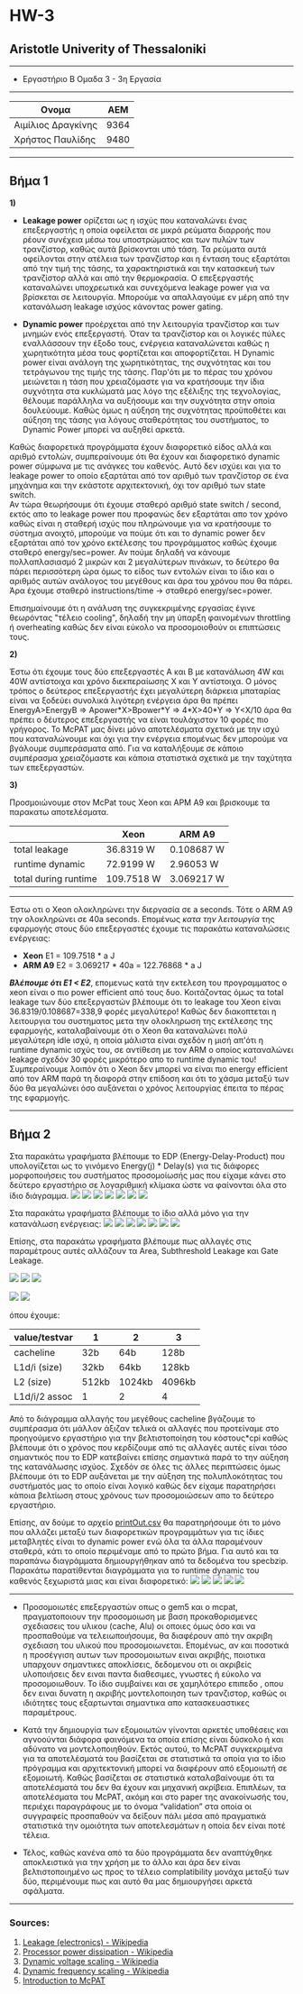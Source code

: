 # HW-3
## Aristotle Univerity of Thessaloniki

---
* Εργαστήριο Β Ομαδα 3 - 3η Εργασία

---
| **Ονομα**       | ΑΕΜ          |
| --- | -------------- |
| Αιμίλιος Δραγκίνης | 9364 |
| Χρήστος Παυλίδης | 9480 |

---
## Βήμα 1
**1)**



* **Leakage power** ορίζεται ως η ισχύς που καταναλώνει ένας επεξεργαστής η οποία οφείλεται σε
μικρά ρεύματα διαρροής που ρέουν συνέχεια μέσω του υποστρώματος και των πυλών των τρανζίστορ,
καθώς αυτά βρίσκονται υπό τάση. Τα ρεύματα αυτά οφείλονται στην ατέλεια των τρανζίστορ και η ένταση
τους εξαρτάται από την τιμή της τάσης, τα χαρακτηριστικά και την κατασκευή των τρανζίστορ
αλλά και από την θερμοκρασία. O επεξεργαστής καταναλώνει υποχρεωτικά και συνεχόμενα leakage power για να βρίσκεται σε λειτουργία.
Μπορούμε να απαλλαγούμε εν μέρη από την κατανάλωση leakage ισχύος κάνοντας power gating.

* **Dynamic power** προέρχεται από την λειτουργία τρανζίστορ και των μνημών ενός επεξεργαστή. Όταν τα τρανζίστορ
και οι λογικές πύλες εναλλάσσουν την έξοδο τους, ενέργεια καταναλώνεται καθώς η χωρητικότητα
μέσα τους φορτίζεται και αποφορτίζεται. Η Dynamic power είναι ανάλογη της χωρητικότητας,
της συχνότητας και του τετράγωνου της τιμής της τάσης. 
Παρ'ότι με το πέρας του χρόνου μειώνεται η τάση που χρειαζόμαστε για να κρατήσουμε την ίδια συχνότητα
στα κυκλώματά μας λόγο της εξέλιξης της τεχνολογίας, θέλουμε παράλληλα να αυξήσουμε και την συχνότητα στην οποία δουλεύουμε.
Καθώς όμως η αύξηση της συχνότητας προϋποθέτει και αύξηση της τάσης για λόγους σταθερότητας
του συστήματος, το Dynamic Power μπορεί να αυξηθεί αρκετά.

Καθώς διαφορετικά προγράμματα έχουν διαφορετικό είδος αλλά και αριθμό εντολών, 
συμπεραίνουμε ότι θα έχουν και διαφορετικό dynamic power σύμφωνα με τις ανάγκες 
του καθενός. Αυτό δεν ισχύει και για το leakage power το οποίο εξαρτάται από τον
αριθμό των τρανζίστορ σε ένα μηχάνημα και την εκάστοτε αρχιτεκτονική, όχι τον αριθμό 
των state switch.  
Αν τώρα θεωρήσουμε ότι έχουμε σταθερό αριθμό state switch / second, εκτός απο το leakage power
που προφανώς δεν εξαρτάται απο τον χρόνο καθώς είναι η σταθερή ισχύς που πληρώνουμε για να κρατήσουμε
το σύστημα ανοιχτό, μπορούμε να πούμε ότι και το dynamic power δεν εξαρτάται από τον χρόνο εκτέλεσης 
του προγράμματος καθώς έχουμε σταθερό energy/sec=power. Αν πούμε δηλαδή να κάνουμε πολλαπλασιασμό 
2 μικρών και 2 μεγαλύτερων πινάκων, το δεύτερο θα πάρει περισσότερη ώρα όμως το είδος των εντολών είναι το ίδιο 
και ο αριθμός αυτών ανάλογος του μεγέθους και άρα του χρόνου που θα πάρει. Άρα έχουμε σταθερό instructions/time
-> σταθερό energy/sec=power.  

Επισημαίνουμε ότι η ανάλυση της συγκεκριμένης εργασίας έγινε θεωρόντας "τέλειο cooling",
δηλαδή την μη ύπαρξη φαινομένων throttling ή overheating καθώς δεν είναι εύκολο να προσομοιοθούν
οι επιπτώσεις τους.


**2)**

Έστω ότι έχουμε τους δύο επεξεργαστές Α και Β με κατανάλωση 4W και 40W αντίστοιχα και 
χρόνο διεκπεραίωσης X και Y αντίστοιχα. Ο μόνος τρόπος ο δεύτερος επεξεργαστής έχει μεγαλύτερη διάρκεια
μπαταρίας είναι να ξοδεύει συνολικά λιγότερη ενέργεια άρα θα πρέπει EnergyA>EnergyB =>
Apower\*X>Bpower\*Y => 4\*X>40\*Y => Y<X/10 άρα θα πρέπει ο δέυτερος επεξεργαστής να είναι τουλάχιστον 10
φορές πιο γρήγορος. Το McPAT μας δίνει μόνο αποτελέσματα σχετικά με την ισχύ που καταναλώνουμε και όχι 
για την ενέργεια επομένως δεν μπορούμε να βγάλουμε συμπεράσματα από. Για να καταλήξουμε σε κάποιο συμπέρασμα
χρειαζόμαστε και κάποια στατιστικά σχετικά με την ταχύτητα των επεξεργαστών.


**3)**

Προσμοιώνουμε στον McPat τους Χeon και ΑΡΜ Α9 και βρισκουμε τα παρακατω αποτελέσματα.

| |Xeon      | ARM A9         |
| --- | -------------- |---|
| total leakage | 36.8319 W | 0.108687 W
| runtime dynamic | 72.9199 W | 2.96053 W
| total during runtime| 109.7518 W | 3.069217 W

---
Έστω οτι ο Xeon ολοκληρώνει την διεργασία σε a seconds. Τότε ο ARM A9 την ολοκληρώνει σε 40a seconds. Επομένως *κατα την λειτουργία* της εφαρμογής
στους δύο επεξεργαστές έχουμε τις παρακάτω καταναλώσεις ενέργειας:


* **Χeon** E1 = 109.7518 * a J
* **ARM A9** E2  = 3.069217 * 40a  = 122.76868 * a J

***Βλέπουμε ότι Ε1 < Ε2***, επομενως κατά την εκτελεση του προγραμματος ο xeon είναι ο πιο power efficient από τους δυο.
Κοιτάζοντας όμως τα total leakage των δύο επεξεργαστών βλέπουμε ότι το leakage του Xeon είναι 36.8319/0.108687=338,9 φορές μεγαλύτερο!
Καθώς δεν διακοπτεται η λειτουργια του συστηματος μετα την ολοκληρωση της εκτέλεσης της εφαρμογής, καταλαβαίνουμε ότι ο Xeon θα
καταναλώνει πολύ μεγαλύτερη idle ισχύ, η οποία μάλιστα είναι σχεδόν η μισή απ'ότι η runtime dynamic ισχύς του, σε αντίθεση με τον ARM
ο οποίος καταναλώνει leakage σχεδόν 30 φορές μικρότερο απο το runtime dynamic του!
Συμπεραίνουμε λοιπόν ότι o Xeon δεν μπορεί να είναι πιο energy efficient από τον ARM παρά τη διαφορά στην επίδοση και ότι το χάσμα
μεταξύ των δύο θα μεγαλώνει όσο αυξάνεται ο χρόνος λειτουργίας έπειτα το πέρας της εφαρμογής.

---
## Βήμα 2

Στα παρακάτω γραφήματα βλέπουμε το EDP (Energy-Delay-Product) που υπολογίζεται ως το γινόμενο Energy(j) * Delay(s) για τις διάφορες μορφοποιήσεις του συστήματος προσομοίωσής μας που είχαμε κάνει στο δεύτερο εργαστήριο σε λογαριθμική κλίμακα ώστε να φαίνονται όλα στο ίδιο διάγραμμα.
![](https://github.com/pavlidic/HW-3/blob/main/figures/Figure1.jpg)
![](https://github.com/pavlidic/HW-3/blob/main/figures/Figure2.jpg)
![](https://github.com/pavlidic/HW-3/blob/main/figures/Figure3.jpg)
![](https://github.com/pavlidic/HW-3/blob/main/figures/Figure4.jpg)
![](https://github.com/pavlidic/HW-3/blob/main/figures/Figure5.jpg)
![](https://github.com/pavlidic/HW-3/blob/main/figures/Figure6.jpg)
![](https://github.com/pavlidic/HW-3/blob/main/figures/Figure7.jpg)


Στα παρακάτω γραφήματα βλέπουμε το ίδιο αλλά μόνο για την κατανάλωση ενέργειας:
![](https://github.com/pavlidic/HW-3/blob/main/figures/EnergyFigure1.jpg)
![](https://github.com/pavlidic/HW-3/blob/main/figures/EnergyFigure2.jpg)
![](https://github.com/pavlidic/HW-3/blob/main/figures/EnergyFigure3.jpg)
![](https://github.com/pavlidic/HW-3/blob/main/figures/EnergyFigure4.jpg)
![](https://github.com/pavlidic/HW-3/blob/main/figures/EnergyFigure5.jpg)
![](https://github.com/pavlidic/HW-3/blob/main/figures/EnergyFigure6.jpg)
![](https://github.com/pavlidic/HW-3/blob/main/figures/EnergyFigure7.jpg)

  
Επίσης, στα παρακάτω γραφήματα βλέπουμε πως αλλαγές στις παραμέτρους αυτές αλλάζουν τα Area, Subthreshold Leakage και Gate Leakage.  

![](https://github.com/pavlidic/HW-3/blob/main/graphs/area.png)
![](https://github.com/pavlidic/HW-3/blob/main/graphs/gateL.png)
![](https://github.com/pavlidic/HW-3/blob/main/graphs/subL.png)  

![](https://github.com/pavlidic/HW-3/blob/main/graphs/pCL2.png)
![](https://github.com/pavlidic/HW-3/blob/main/graphs/pAll.png)

όπου έχουμε:

value/testvar| 1 | 2 | 3
---|---|---|---
cacheline|32b|64b|128b
L1d/i (size)|32kb|64kb|128kb
L2 (size)|512kb|1024kb|4096kb
L1d/i/2 assoc|1|2|4


Από το διάγραμμα αλλαγής του μεγέθους cacheline βγάζουμε το συμπέρασμα ότι μάλλον άξιζαν τελικά οι αλλαγές που προτείναμε στο προηγούμενο εργαστήριο για την βελτιστοποίηση του κόστους\*cpi καθώς βλέπουμε ότι ο χρόνος που κερδίζουμε από τις αλλαγές αυτές είναι τόσο σημαντικός που το EDP κατεβαίνει επίσης σημαντικά παρά το την αύξηση της κατανάλωσης ισχύος. Σχεδόν σε όλες τις άλλες περιπτώσεις όμως βλέπουμε ότι το EDP αυξάνεται με την αύξηση της πολυπλοκότητας του συστήματός μας το οποίο είναι λογικό καθώς δεν είχαμε παρατηρήσει κάποια βελτίωση στους χρόνους των προσομοιώσεων απο το δεύτερο εργαστήριο.

Επίσης, αν δούμε το αρχείο [printOut.csv](https://github.com/pavlidic/HW-3/blob/main/printOut.csv) θα παρατηρήσουμε ότι το μόνο που αλλάζει μεταξύ των διαφορετικών προγραμμάτων για τις ίδιες μεταβλητές είναι το dynamic power ενώ όλα τα άλλα παραμένουν σταθερά, κάτι το οποίο περιμέναμε από το πρώτο βήμα. Για αυτό και τα παραπάνω διαγράμματα δημιουργήθηκαν από τα δεδομένα του specbzip.  
Παρακάτω παρατίθενται διαγράμματα για το runtime dynamic του καθενός ξεχωριστά μιας και είναι διαφορετικό:
![](https://github.com/pavlidic/HW-3/blob/main/graphs/dynZip.png)
![](https://github.com/pavlidic/HW-3/blob/main/graphs/dynLibm.png)
![](https://github.com/pavlidic/HW-3/blob/main/graphs/dynMcf.png)
![](https://github.com/pavlidic/HW-3/blob/main/graphs/dynHmmer.png)
![](https://github.com/pavlidic/HW-3/blob/main/graphs/dynSjeng.png)


---
- Προσομοιωτές επεξεργαστών οπως ο gem5 και ο mcpat, πραγματοποιουν την προσομοιωση με βαση προκαθορισμενες  σχεδιασεις του υλικου (cache, Alu) οι οποιες όμως όσο και να προσπαθούμε να τελειωποιήσουμε, θα διαφέρουν από την ακριβη σχεδιαση του υλικού  που προσομοιωνεται. Επομένως, αν και ποσοτικά η προσέγγιση αυτων των προσομοιωτων ειναι ακριβής, ποιοτικα υπαρχουν σημαντικες αποκλίσεις, δεδομενου οτι οι ακριβείς υλοποιήσεις δεν ειναι παντα διαθεσιμες, γνωστες ή εύκολο να προσομοιωθουν. Το ίδιο συμβαίνει και σε χαμηλότερο επιπεδο , οπου δεν ειναι δυνατη η ακριβής μοντελοποιηση των τρανζιστορ, καθώς οι ιδιότητες τους εξαρτωνται σημαντικα απο κατασκευαστικες παραμέτρους.

- Κατά την δημιουργία
των εξομοιωτών γίνονται αρκετές υποθέσεις
και αγνοούνται διάφορα φαινόμενα τα
οποία επίσης είναι δύσκολο ή και αδύνατο να
μοντελοποιηθούν. Εκτός αυτού, το McPAT
συγκεκριμένα για τα αποτελέσματά του
βασίζεται σε στατιστικά τα οποία για
το ίδιο πρόγραμμα και αρχιτεκτονική
μπορεί να διαφέρουν από εξομοιωτή σε
εξομοιωτή. Καθώς βασίζεται σε στατιστικά
καταλαβαίνουμε ότι τα αποτελέσματά του
δεν θα έχουν και μηχανική ακρίβεια.
Επιπλέων, τα αποτελέσματα του McPAT, ακόμη
και στο paper της ανακοίνωσής του, περιέχει
παραγράφους με το όνομα “validation” στα
οποία οι συγγραφείς προσπαθούν να
δείξουν πάλι μέσα από πραγματικά
στατιστικά την ομοιότητα των αποτελεσμάτων
η οποία δεν είναι ποτέ τέλεια. 
- Τέλος,
καθώς κανένα από τα δύο προγράμματα δεν
αναπτύχθηκε αποκλειστικά για την χρήση
με το άλλο και άρα δεν είναι βελτιστοποιημένο
ως προς το τέλειο complatibility μονάχα μεταξύ
των δύο, περιμένουμε πως και αυτό θα μας
δημιουργήσει αρκετά σφάλματα.

---
### Sources:
1. [Leakage (electronics) - Wikipedia](https://en.wikipedia.org/wiki/Leakage_(electronics))
2. [Processor power dissipation - Wikipedia](https://en.wikipedia.org/wiki/Processor_power_dissipation)
3. [Dynamic voltage scaling - Wikipedia](https://en.wikipedia.org/wiki/Dynamic_voltage_scaling)
4. [Dynamic frequency scaling - Wikipedia](https://en.wikipedia.org/wiki/Dynamic_frequency_scaling)
5. [Introduction to McPAT](https://www.hpl.hp.com/research/mcpat/micro09.pdf)
